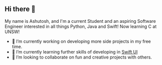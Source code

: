 ## Hi there 👋

My name is Ashutosh, and I'm a current Student and an aspiring Software Engineer interested in all things Python, Java and Swift! Now learning C at UNSW!

- 🔭 I’m currently working on developing more side projects in my free time.
- 🌱 I’m currently learning further skills of developing in [Swift UI](https://github.com/AshutoshRai15/Cinema-Pix/tree/main)
- 👯 I’m looking to collaborate on fun and creative projects with others.

<!--
**AshutoshRai15/AshutoshRai15** is a ✨ _special_ ✨ repository because its `README.md` (this file) appears on your GitHub profile.

Here are some ideas to get you started:

- 🔭 I’m currently working on ...
- 🌱 I’m currently learning ...
- 👯 I’m looking to collaborate on ...
- 🤔 I’m looking for help with ...
- 💬 Ask me about ...
- 📫 How to reach me: ...
- 😄 Pronouns: ...
- ⚡ Fun fact: ...
-->
